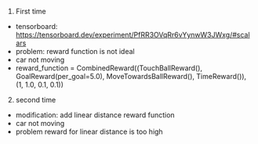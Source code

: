 1. First time
- tensorboard: https://tensorboard.dev/experiment/PfRR3OVqRr6vYynwW3JWxg/#scalars
- problem: reward function is not ideal
- car not moving 
- reward_function = CombinedReward((TouchBallReward(), GoalReward(per_goal=5.0), MoveTowardsBallReward(), TimeReward()), (1, 1.0, 0.1, 0.1))
2. second time
- modification: add linear distance reward function
- car not moving
- problem reward for linear distance is too high
